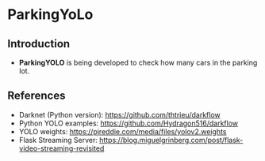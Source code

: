 # ParkingYoLo

## **Introduction**
- **ParkingYOLO** is being developed to check how many cars in the parking lot.

## **References**
- Darknet (Python version): https://github.com/thtrieu/darkflow
- Python YOLO examples: https://github.com/Hydragon516/darkflow
- YOLO weights: https://pjreddie.com/media/files/yolov2.weights
- Flask Streaming Server: https://blog.miguelgrinberg.com/post/flask-video-streaming-revisited

